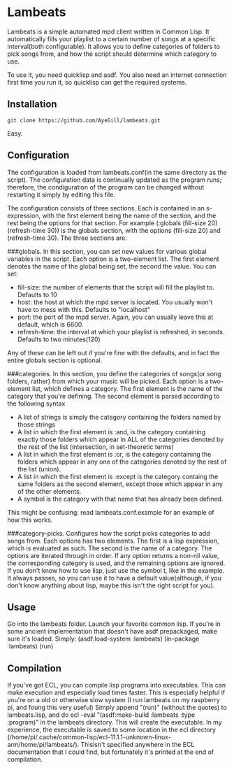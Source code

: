 Lambeats
========

Lambeats is a simple automated mpd client written in Common Lisp. It automatically fills your playlist to a certain number of songs at a specific interval(both configurable). It allows you to define categories of folders to pick songs from, and how the script should determine which category to use. 

To use it, you need quicklisp and asdf. You also need an internet connection first time you run it, so quicklisp can get the required systems.

Installation
------------
    git clone https://github.com/AyeGill/lambeats.git

Easy.

Configuration
-------------

The configuration is loaded from lambeats.conf(in the same directory as the script). The configuration data is continually updated as the program runs; therefore, the condiguration of the program can be changed without restarting it simply by editing this file.

The configuration consists of three sections. Each is contained in an s-expression, with the first element being the name of the section, and the rest being the options for that section. For example
    (:globals (fill-size 20)
    	      (refresh-time 30))
is the globals section, with the options (fill-size 20) and (refresh-time 30). The three sections are:

###globals.
In this section, you can set new values for various global variables in the script. Each option is a two-element list. The first element denotes the name of the global being set, the second the value. You can set:
* fill-size: the number of elements that the script will fill the playlist to. Defaults to 10
* host: the host at which the mpd server is located. You usually won't have to mess with this. Defaults to "localhost"
* port: the port of the mpd server. Again, you can usually leave this at default, which is 6600.
* refresh-time: the interval at which your playlist is refreshed, in seconds. Defaults to two minutes(120)

Any of these can be left out if you're fine with the defaults, and in fact the entire globals section is optional.

###categories.
In this section, you define the categories of songs(or song folders, rather) from which your music will be picked. Each option is a two-element list, which defines a category. The first element is the name of the category that you're defining. The second element is parsed according to the following syntax
* A list of strings is simply the category containing the folders named by those strings
* A list in which the first element is :and, is the category containing exactly those folders which appear in ALL of the categories denoted by the rest of the list (intersection, in set-theoretic terms)
* A list in which the first element is :or, is the category containing the folders which appear in any one of the categories denoted by the rest of the list (union).
* A list in which the first element is :except is the category containg the same folders as the second element, except those which appear in any of the other elements.
* A symbol is the category with that name that has already been defined.

This might be confusing: read lambeats.conf.example for an example of how this works.

###category-picks.
Configures how the script picks categories to add songs from. Each options has two elements. The first is a lisp expression, which is evaluated as such. The second is the name of a category. The options are iterated through in order. If any option returns a non-nil value, the corresponding category is used, and the remaining options are ignored. If you don't know how to use lisp, just use the symbol t, like in the example. It always passes, so you can use it to have a default value(although, if you don't know anything about lisp, maybe this isn't the right script for you).


Usage
-----

Go into the lambeats folder. Launch your favorite common lisp. If you're in some ancient implementation that doesn't have asdf prepackaged, make sure it's loaded.
Simply:
    (asdf:load-system :lambeats)
    (in-package :lambeats)
    (run)
    
Compilation
-----------

If you've got ECL, you can compile lisp programs into executables. This can make execution and especially load times faster. This is especially helpful if you're on a old or otherwise slow system (I run lambeats on my raspberry pi, and foung this very useful)
Simply append "(run)" (without the quotes) to lambeats.lisp, and do
    ecl -eval "(asdf:make-build :lambeats :type :program)"
in the lambeats directory. This will create the executable. In my experience, the executable is saved to some location in the ecl directory (/home/pi/.cache/common-lisp/ecl-11.1.1-unknown-linux-arm/home/pi/lambeats/). Thisisn't specified anywhere in the ECL documentation that I could find, but fortunately it's printed at the end of compilation.

